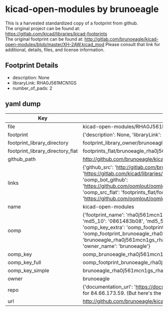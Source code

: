 # kicad-open-modules by brunoeagle  
This is a harvested standardized copy of a footprint from github.  
The original project can be found at:  
https://gitlab.com/kicad/libraries/kicad-footprints  
The original footprint can be found at:
http://gitlab.com/brunoeagle/kicad-open-modules/blob/master/XH-2AW.kicad_mod
Please consult that link for additional, details, files, and license information.  
## Footprint Details
* description: None  
* libraryLink: RHA0J561MCN1GS  
* number_of_pads: 2  
## yaml dump  
| Key | Value |  
| --- | --- |  
| file | kicad-open-modules/RHA0J561MCN1GS.kicad_mod |  
| footprint | {'description': None, 'libraryLink': 'RHA0J561MCN1GS', 'number_of_pads': 2} |  
| footprint_library_directory | footprint_library_owner/brunoeagle_kicad-open-modules |  
| footprint_library_directory_flat | footprints_flat/brunoeagle_rha0j561mcn1gs_rha0j561mcn1gs/working |  
| github_path | http://github.com/brunoeagle/kicad-open-modules/blob/master/RHA0J561MCN1GS.kicad_mod |  
| links | {'github_src': 'http://gitlab.com/brunoeagle/kicad-open-modules/blob/master/XH-2AW.kicad_mod', 'github_src_repo': 'https://gitlab.com/kicad/libraries/kicad-footprints', 'oomp_bot': 'footprints/brunoeagle_rha0j561mcn1gs_rha0j561mcn1gs/working', 'oomp_bot_github': 'https://github.com/oomlout/oomlout_oomp_footprint_bot/tree/main/footprints/brunoeagle_rha0j561mcn1gs_rha0j561mcn1gs/working', 'oomp_src_flat': 'footprints_flat/footprints_flat/brunoeagle_rha0j561mcn1gs_rha0j561mcn1gs/working', 'oomp_src_flat_github': 'https://github.com/oomlout/oomlout_oomp_footprint_src/tree/main/footprints_flat/brunoeagle_rha0j561mcn1gs_rha0j561mcn1gs/working'} |  
| name | kicad-open-modules |  
| oomp | {'footprint_name': 'rha0j561mcn1gs', 'library_name': 'rha0j561mcn1gs_kicad_mod', 'md5': '0861483b085d9261b58267648a05e534', 'md5_10': '0861483b08', 'md5_5': '08614', 'md5_6': '086148', 'oomp_key': 'oomp_brunoeagle_rha0j561mcn1gs_rha0j561mcn1gs', 'oomp_key_extra': 'oomp_footprint_brunoeagle_rha0j561mcn1gs_rha0j561mcn1gs', 'oomp_key_full': 'oomp_footprint_brunoeagle_rha0j561mcn1gs_rha0j561mcn1gs_086148', 'oomp_key_simple': 'brunoeagle_rha0j561mcn1gs_rha0j561mcn1gs', 'original_filename': 'kicad-open-modules/RHA0J561MCN1GS.kicad_mod', 'owner_name': 'brunoeagle'} |  
| oomp_key | oomp_brunoeagle_rha0j561mcn1gs_rha0j561mcn1gs |  
| oomp_key_full | oomp_footprint_brunoeagle_rha0j561mcn1gs_rha0j561mcn1gs |  
| oomp_key_simple | brunoeagle_rha0j561mcn1gs_rha0j561mcn1gs |  
| owner | brunoeagle |  
| repo | {'documentation_url': 'https://docs.github.com/rest/overview/resources-in-the-rest-api#rate-limiting', 'message': "API rate limit exceeded for 84.66.173.59. (But here's the good news: Authenticated requests get a higher rate limit. Check out the documentation for more details.)"} |  
| url | http://github.com/brunoeagle/kicad-open-modules |  

